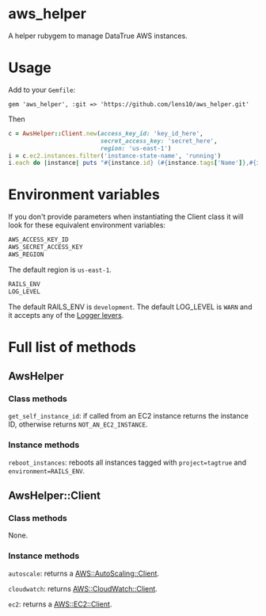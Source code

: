 # aws_helper

A helper rubygem to manage DataTrue AWS instances.

# Usage

Add to your `Gemfile`:

```Gemfile
gem 'aws_helper', :git => 'https://github.com/lens10/aws_helper.git'
```

Then
```ruby
c = AwsHelper::Client.new(access_key_id: 'key_id_here',
                          secret_access_key: 'secret_here',
                          region: 'us-east-1')
i = c.ec2.instances.filter('instance-state-name', 'running')
i.each do |instance| puts "#{instance.id} (#{instance.tags['Name']},#{instance.private_ip_address})" end
```

# Environment variables
If you don't provide parameters when instantiating the Client class it will look for these equivalent environment variables:

```bash
AWS_ACCESS_KEY_ID
AWS_SECRET_ACCESS_KEY
AWS_REGION
```

The default region is `us-east-1`.

```bash
RAILS_ENV
LOG_LEVEL
```

The default RAILS_ENV is `development`.  The default LOG_LEVEL is `WARN` and it accepts any of the [Logger levers](http://ruby-doc.org/stdlib-2.2.2/libdoc/logger/rdoc/Logger.html).


# Full list of methods

## AwsHelper

### Class methods
`get_self_instance_id`: if called from an EC2 instance returns the instance ID, otherwise returns `NOT_AN_EC2_INSTANCE`.

### Instance methods

`reboot_instances`: reboots all instances tagged with `project=tagtrue` and `environment=RAILS_ENV`.

## AwsHelper::Client

### Class methods

None.

### Instance methods

`autoscale`: returns a [AWS::AutoScaling::Client](http://www.rubydoc.info/gems/aws-sdk-v1/1.66.0/AWS/AutoScaling/Client).

`cloudwatch`: returns [AWS::CloudWatch::Client](http://www.rubydoc.info/gems/aws-sdk-v1/1.66.0/AWS/CloudWatch/Client).

`ec2`: returns a [AWS::EC2::Client](http://www.rubydoc.info/gems/aws-sdk-v1/1.66.0/AWS/EC2/Client).
